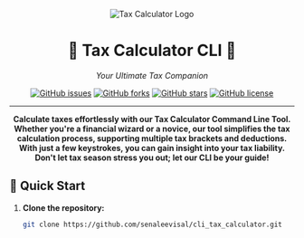 <p align="center">
  <img src="https://www.google.com/url?sa=i&url=https%3A%2F%2Fubiqum.com%2Fjava-coding%2F&psig=AOvVaw3SJWNdF8U9LOm2bbxmyHrF&ust=1699428683087000&source=images&cd=vfe&opi=89978449&ved=0CBIQjRxqFwoTCODPzqmvsYIDFQAAAAAdAAAAABAE" alt="Tax Calculator Logo">
</p>

<h1 align="center">🧮 Tax Calculator CLI 🧮</h1>

<p align="center">
  <em>Your Ultimate Tax Companion</em>
</p>

<div align="center">
  <a href="https://github.com/senaleevisal/cli_tax_calculator/issues"><img alt="GitHub issues" src="https://img.shields.io/github/issues/senaleevisal/cli_tax_calculator"></a>
  <a href="https://github.com/senaleevisal/cli_tax_calculator/network"><img alt="GitHub forks" src="https://img.shields.io/github/forks/senaleevisal/cli_tax_calculator"></a>
  <a href="https://github.com/senaleevisal/cli_tax_calculator/stargazers"><img alt="GitHub stars" src="https://img.shields.io/github/stars/senaleevisal/cli_tax_calculator"></a>
  <a href="https://github.com/senaleevisal/cli_tax_calculator/blob/master/LICENSE"><img alt="GitHub license" src="https://img.shields.io/github/license/senaleevisal/cli_tax_calculator"></a>
</div>

---

<p align="center">
  <b>Calculate taxes effortlessly with our Tax Calculator Command Line Tool. Whether you're a financial wizard or a novice, our tool simplifies the tax calculation process, supporting multiple tax brackets and deductions. With just a few keystrokes, you can gain insight into your tax liability. Don't let tax season stress you out; let our CLI be your guide!</b>
</p>

## 🚀 Quick Start

1. **Clone the repository:**

   ```bash
   git clone https://github.com/senaleevisal/cli_tax_calculator.git
